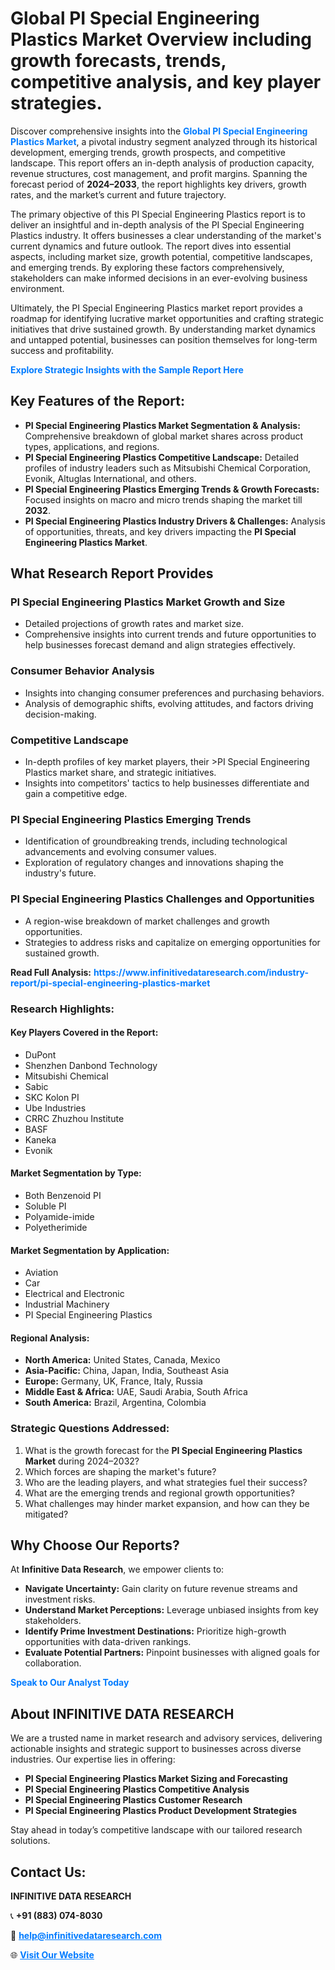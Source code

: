 <h1>Global PI Special Engineering Plastics Market Overview including growth forecasts, trends, competitive analysis, and key player strategies.</h1>
<p>
Discover comprehensive insights into the 
<a href="https://www.infinitivedataresearch.com/industry-report/pi-special-engineering-plastics-market" rel="dofollow" style="color: #007BFF; text-decoration: none;"><strong>Global PI Special Engineering Plastics Market</strong></a>, a pivotal industry segment analyzed through its historical development, emerging trends, growth prospects, and competitive landscape. This report offers an in-depth analysis of production capacity, revenue structures, cost management, and profit margins. Spanning the forecast period of <strong>2024–2033</strong>, the report highlights key drivers, growth rates, and the market’s current and future trajectory.
</p>
<p>
The primary objective of this PI Special Engineering Plastics report is to deliver an insightful and in-depth analysis of the PI Special Engineering Plastics industry. It offers businesses a clear understanding of the market's current dynamics and future outlook. The report dives into essential aspects, including market size, growth potential, competitive landscapes, and emerging trends. By exploring these factors comprehensively, stakeholders can make informed decisions in an ever-evolving business environment.
</p>
<p>
Ultimately, the PI Special Engineering Plastics market report provides a roadmap for identifying lucrative market opportunities and crafting strategic initiatives that drive sustained growth. By understanding market dynamics and untapped potential, businesses can position themselves for long-term success and profitability.
</p>
<p>
<a href="https://www.infinitivedataresearch.com/request-sample/reportId=103850" style="color: #007BFF; text-decoration: none;"><strong>Explore Strategic Insights with the Sample Report Here</strong></a>
</p>

<h2>Key Features of the Report:</h2>
<ul>
<li><strong>PI Special Engineering Plastics Market Segmentation & Analysis:</strong> Comprehensive breakdown of global market shares across product types, applications, and regions.</li>
<li><strong>PI Special Engineering Plastics Competitive Landscape:</strong> Detailed profiles of industry leaders such as Mitsubishi Chemical Corporation, Evonik, Altuglas International, and others.</li>
<li><strong>PI Special Engineering Plastics Emerging Trends & Growth Forecasts:</strong> Focused insights on macro and micro trends shaping the market till <strong>2032</strong>.</li>
<li><strong>PI Special Engineering Plastics Industry Drivers & Challenges:</strong> Analysis of opportunities, threats, and key drivers impacting the <strong>PI Special Engineering Plastics Market</strong>.</li>
</ul>

<h2>What Research Report Provides</h2>
<h3>PI Special Engineering Plastics Market Growth and Size</h3>
<ul>
<li>Detailed projections of growth rates and market size.</li>
<li>Comprehensive insights into current trends and future opportunities to help businesses forecast demand and align strategies effectively.</li>
</ul>

<h3>Consumer Behavior Analysis</h3>
<ul>
<li>Insights into changing consumer preferences and purchasing behaviors.</li>
<li>Analysis of demographic shifts, evolving attitudes, and factors driving decision-making.</li>
</ul>

<h3>Competitive Landscape</h3>
<ul>
<li>In-depth profiles of key market players, their >PI Special Engineering Plastics market share, and strategic initiatives.</li>
<li>Insights into competitors' tactics to help businesses differentiate and gain a competitive edge.</li>
</ul>

<h3>PI Special Engineering Plastics Emerging Trends</h3>
<ul>
<li>Identification of groundbreaking trends, including technological advancements and evolving consumer values.</li>
<li>Exploration of regulatory changes and innovations shaping the industry's future.</li>
</ul>

<h3>PI Special Engineering Plastics Challenges and Opportunities</h3>
<ul>
<li>A region-wise breakdown of market challenges and growth opportunities.</li>
<li>Strategies to address risks and capitalize on emerging opportunities for sustained growth.</li>
</ul>
<p><strong>Read Full Analysis:</strong> <a href="https://www.infinitivedataresearch.com/industry-report/pi-special-engineering-plastics-market" rel="dofollow" style="color: #007BFF; text-decoration: none;"><strong>https://www.infinitivedataresearch.com/industry-report/pi-special-engineering-plastics-market</strong></a></p>
<h3>Research Highlights:</h3>
<h4>Key Players Covered in the Report:</h4>
<ul><li>DuPont</li><li>Shenzhen Danbond Technology</li><li>Mitsubishi Chemical</li><li>Sabic</li><li>SKC Kolon PI</li><li>Ube Industries</li><li>CRRC Zhuzhou Institute</li><li>BASF</li><li>Kaneka</li><li>Evonik</li></ul>
<h4>Market Segmentation by Type:</h4>
<ul><li>Both Benzenoid PI</li><li>Soluble PI</li><li>Polyamide-imide</li><li>Polyetherimide</li></ul>
<h4>Market Segmentation by Application:</h4>
<ul><li>Aviation</li><li>Car</li><li>Electrical and Electronic</li><li>Industrial Machinery</li><li>PI Special Engineering Plastics</li></ul>

<h4>Regional Analysis:</h4>
<ul>
<li><strong>North America:</strong> United States, Canada, Mexico</li>
<li><strong>Asia-Pacific:</strong> China, Japan, India, Southeast Asia</li>
<li><strong>Europe:</strong> Germany, UK, France, Italy, Russia</li>
<li><strong>Middle East & Africa:</strong> UAE, Saudi Arabia, South Africa</li>
<li><strong>South America:</strong> Brazil, Argentina, Colombia</li>
</ul>

<h3>Strategic Questions Addressed:</h3>
<ol>
<li>What is the growth forecast for the <strong>PI Special Engineering Plastics Market</strong> during 2024–2032?</li>
<li>Which forces are shaping the market's future?</li>
<li>Who are the leading players, and what strategies fuel their success?</li>
<li>What are the emerging trends and regional growth opportunities?</li>
<li>What challenges may hinder market expansion, and how can they be mitigated?</li>
</ol>

<h2>Why Choose Our Reports?</h2>
<p>At <strong>Infinitive Data Research</strong>, we empower clients to:</p>
<ul>
<li><strong>Navigate Uncertainty:</strong> Gain clarity on future revenue streams and investment risks.</li>
<li><strong>Understand Market Perceptions:</strong> Leverage unbiased insights from key stakeholders.</li>
<li><strong>Identify Prime Investment Destinations:</strong> Prioritize high-growth opportunities with data-driven rankings.</li>
<li><strong>Evaluate Potential Partners:</strong> Pinpoint businesses with aligned goals for collaboration.</li>
</ul>
<p><a href="https://www.infinitivedataresearch.com/industry-report/pi-special-engineering-plastics-market" rel="dofollow" style="color: #007BFF; text-decoration: none;"><strong>Speak to Our Analyst Today</strong></a></p>

<h2>About INFINITIVE DATA RESEARCH</h2>
<p>We are a trusted name in market research and advisory services, delivering actionable insights and strategic support to businesses across diverse industries. Our expertise lies in offering:</p>
<ul>
<li><strong>PI Special Engineering Plastics Market Sizing and Forecasting</strong></li>
<li><strong>PI Special Engineering Plastics Competitive Analysis</strong></li>
<li><strong>PI Special Engineering Plastics Customer Research</strong></li>
<li><strong>PI Special Engineering Plastics Product Development Strategies</strong></li>
</ul>
<p>Stay ahead in today’s competitive landscape with our tailored research solutions.</p>

<h2>Contact Us:</h2>
<p><strong>INFINITIVE DATA RESEARCH</strong></p>
<p>📞 <strong>+91 (883) 074-8030</strong></p>
<p>📧 <strong><a href="mailto:help@infinitivedataresearch.com" style="color: #007BFF;">help@infinitivedataresearch.com</a></strong></p>
<p>🌐 <strong><a href="https://www.infinitivedataresearch.com" rel="dofollow" style="color: #007BFF;">Visit Our Website</a></strong></p>
